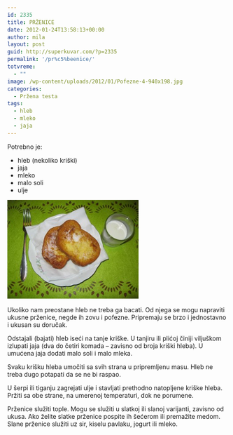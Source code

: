 ```yaml
---
id: 2335
title: PRŽENICE
date: 2012-01-24T13:58:13+00:00
author: mila
layout: post
guid: http://superkuvar.com/?p=2335
permalink: '/pr%c5%beenice/'
totvreme:
  - ""
image: /wp-content/uploads/2012/01/Pofezne-4-940x198.jpg
categories:
  - Pržena testa
tags:
  - hleb
  - mleko
  - jaja
---
```

Potrebno je:

  * hleb (nekoliko kriški)
  * jaja
  * mleko
  * malo soli
  * ulje

<img class="alignnone size-medium wp-image-2336" title="Pofezne (4)" src="/wp-content/uploads/2012/01/Pofezne-4-300x225.jpg" alt="" width="300" height="225" /> 

Ukoliko nam preostane hleb ne treba ga bacati. Od njega se mogu napraviti ukusne prženice, negde ih zovu i pofezne. Pripremaju se brzo i jednostavno i ukusan su doručak.

Odstajali (bajati) hleb iseći na tanje kriške. U tanjiru ili plićoj činiji viljuškom izlupati jaja (dva do četiri komada – zavisno od broja kriški hleba). U umućena jaja dodati malo soli i malo mleka.

Svaku krišku hleba umočiti sa svih strana u pripremljenu masu. Hleb ne treba dugo potapati da se ne bi raspao.

U šerpi ili tiganju zagrejati ulje i stavljati prethodno natopljene kriške hleba. Pržiti sa obe strane, na umerenoj temperaturi, dok ne porumene.

Prženice služiti tople. Mogu se služiti u slatkoj ili slanoj varijanti, zavisno od ukusa. Ako želite slatke prženice pospite ih šećerom ili premažite medom. Slane prženice služiti uz sir, kiselu pavlaku, jogurt ili mleko.
